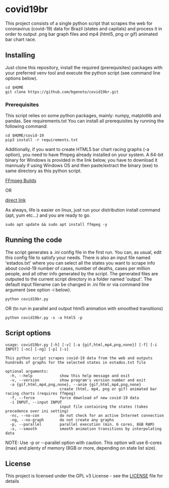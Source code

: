 # covid19br
This project consists of a single python script that scrapes the web for coronavirus (covid-19) data for Brazil (states and capitals) and process it in order to output .png bar graph files and mp4 (html5, png or gif) animated bar chart race. 

## Installing

Just clone this repository, install the required (prerequisites) packages with your preferred venv tool and execute the python script (see command line options below).

```
cd $HOME
git clone https://github.com/bgeneto/covid19br.git
```

### Prerequisites

This script relies on some python packages, mainly: numpy, matplotlib and pandas. See requirements.txt 
You can install all prerequisites by running the following command:

```
cd $HOME/covid-19
pip3 install -r requirements.txt
```

Additionally, if you want to create HTML5 bar chart racing graphs (-a option), you need to have ffmpeg already installed on your system. A 64-bit binary for Windows is provided in the link below, you have to download it mannualy if using Windows OS and then paste/extract the binary (exe) to same directory as this python script.

[FFmpeg Builds](https://ffmpeg.zeranoe.com/builds/)

OR 

[direct link](https://ffmpeg.zeranoe.com/builds/win64/static/ffmpeg-4.2.2-win64-static.zip)

As always, life is easier on linux, just run your distribution install command (apt, yum etc...) and you are ready to go.

```
sudo apt update && sudo apt install ffmpeg -y
```


## Running the code

The script generates a .ini config file in the first run. You can, as usual, edit this config file to satisfy your needs. 
There is also an input file named 'estados.txt' where you can select all the states you want to scrape info about covid-19 number of cases, number of deaths, cases per million people, and all other info generated by the script. The generated files are outputed to the current script directory in a folder named 'output'. The default input filename can be changed in .ini file or via command line argument (see option -i below).

```
python covid19br.py 
```

OR (to run in parallel and output html5 animation with smoothed transitions)

```
python covid19br.py -s -a html5 -p
```


## Script options

```
usage: covid19br.py [-h] [-v] [-a {gif,html,mp4,png,none}] [-f] [-i INPUT] [-nc] [-ng] [-p] [-s]

This python script scrapes covid-19 data from the web and outputs hundreds of graphs for the selected states in estados.txt file

optional arguments:
  -h, --help            show this help message and exit
  -v, --version         show program's version number and exit
  -a {gif,html,mp4,png,none}, --anim {gif,html,mp4,png,none}
                        create (html, mp4, png or gif) animated bar racing charts (requires ffmpeg)
  -f, --force           force download of new covid-19 data
  -i INPUT, --input INPUT
                        input file containing the states (takes precedence over ini setting)
  -nc, --no-con         do not check for an active Internet connection
  -ng, --no-graph       do not create any graphs
  -p, --parallel        parallel execution (min. 6 cores, 8GB RAM)
  -s, --smooth          smooth animation transitions by interpolating data
```

NOTE: Use -p or --parallel option with caution. This option will use 6-cores (max) and plenty of memory (8GB or more, depending on state list size).


## License

This project is licensed under the GPL v3 License - see the [LICENSE](LICENSE) file for details
